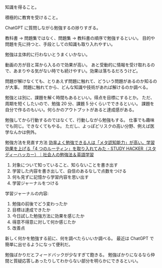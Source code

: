 知識を得ること。

積極的に教育を受けること。

ChatGPT に質問しながら勉強するの捗りすぎる。

教科書 → 問題集ではなく、問題集 → 教科書の順序で勉強するといい。
目的や問題を先に持つと、手段としての知識も取り入れやすい。

勉強は主体的に行わないとうまくいかない。

動画の方が目と耳から入るので効果が高い。
あと受動的に情報を受け取れるので、あまりやる気がない時でも続けやすい。効果は落ちるだろうけど。

問題が解けなくても、とりあえず問題に触れて、どういう問題があるのか知るのが大事。
問題に触れてから、どんな知識や技術があれば解けるのか調べる。

勉強とは別に、課題を解く時間もあるといい。得点を目標にするとか。
ただ、周期を短くしたいので、勉強 20 分、課題 5 分くらいでできるといい。
課題を自分で作るのもいい。何らかのアウトプットがあると達成感がある。

勉強してから行動するのではなくて、行動しながら勉強もする。
仕事でも趣味でも同じ。できなくてもやる。
ただし、よっぽどリスクの高い分野、例えば医学なんかは例外。

勉強方法を見直す方法
[効率よく勉強できる人は「メタ認知能力」が高い。学習効果を上げる「4 つのルーティン」を取り入れてみた - STUDY HACKER（スタディーハッカー）｜社会人の勉強法＆英語学習](https://studyhacker.net/metacognition-routine)

1. 対象について知っていること、知らないことを書き出す
2. 学習した内容を書き出して、自信のあるなしで点数をつける
3. 何も見ずに記憶から学習内容を思い出す
4. 学習ジャーナルをつける

学習ジャーナルの内容:

1. 勉強の前後でどう変わったか
2. 目標は達成できたか
3. 今日試した勉強方法に効果を感じたか
4. 得意不得意に対して何か感じたか
5. 改善点

新しく何かを勉強する前に、何を調べたらいいか調べる。
最近は ChatGPT で簡単に出せるようになって便利だ。

勉強ばかりだとフィードバックが少なすぎて飽きる。
勉強ばかりになるなら仲間と質疑応答しあったりしてわからない部分を明らかにできるといい。
